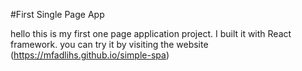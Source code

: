 #First Single Page App

hello this is my first one page application project. I built it with React framework. you can try it by visiting the website (https://mfadlihs.github.io/simple-spa)
